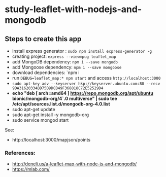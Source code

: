 # study-leaflet-with-nodejs-and-mongodb

## Steps to create this app
- install express generator : `sudo npm install express-generator -g`
- creating project: `express --view=pug leaflet_map`
- add MongoDB dependency: `npm i --save mongodb`
- add Mongoose dependency: `npm i --save mongoose`
- download dependencies: `npm i 
- run `DEBUG=leaflet_map:* npm start` and access `http://localhost:3000`
- `sudo apt-key adv --keyserver hkp://keyserver.ubuntu.com:80 --recv 9DA31620334BD75D9DCB49F368818C72E52529D4`
- **echo "deb [ arch=amd64 ] https://repo.mongodb.org/apt/ubuntu bionic/mongodb-org/4`.0 multiverse" | sudo tee /etc/apt/sources.list.d/mongodb-org-4.0.list**
- sudo apt-get update
-  sudo apt-get install -y mongodb-org
-  sudo service mongod start

See:
- http://localhost:3000/mapjson/points 

### References:
- http://deneli.us/a-leaflet-map-with-node-js-and-mongodb/
- https://mlab.com/
